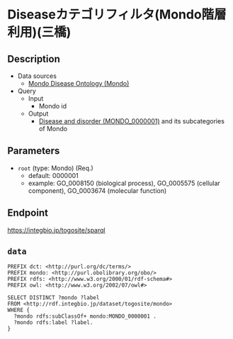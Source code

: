 # Diseaseカテゴリフィルタ(Mondo階層利用)(三橋)

## Description

- Data sources
    -  [Mondo Disease Ontology (Mondo) ](https://mondo.monarchinitiative.org/) 
- Query
    - Input
        - Mondo id
    - Output
        -  [Disease and disorder (MONDO_0000001)](https://monarchinitiative.org/disease/MONDO:0000001) and its subcategories of Mondo

## Parameters

* `root` (type: Mondo) (Req.)
  * default: 0000001
  * example: GO_0008150 (biological process), GO_0005575 (cellular component), GO_0003674 (molecular function)

## Endpoint

https://integbio.jp/togosite/sparql

## `data`
```sparql
PREFIX dct: <http://purl.org/dc/terms/>
PREFIX mondo: <http://purl.obolibrary.org/obo/>
PREFIX rdfs: <http://www.w3.org/2000/01/rdf-schema#>
PREFIX owl: <http://www.w3.org/2002/07/owl#>

SELECT DISTINCT ?mondo ?label
FROM <http://rdf.integbio.jp/dataset/togosite/mondo>
WHERE {
  ?mondo rdfs:subClassOf+ mondo:MONDO_0000001 .
  ?mondo rdfs:label ?label.
}
```